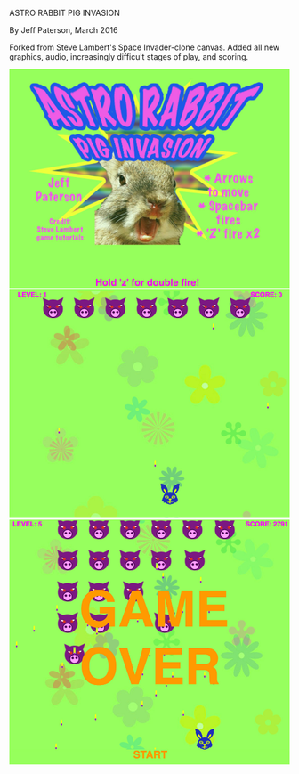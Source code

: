 ASTRO RABBIT PIG INVASION

By Jeff Paterson, March 2016

Forked from Steve Lambert's Space Invader-clone canvas. Added all new graphics, audio, increasingly difficult stages of play, and scoring.

<img src="imgs/intro.jpg" width="800" alt="Intro screen">

<img src="imgs/screen1.jpg" width="800" alt="Game starting...">

<img src="imgs/screen2.jpg" width="800" alt="Game over">
